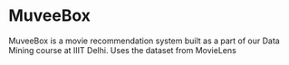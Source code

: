 MuveeBox
========

MuveeBox is a movie recommendation system built as a part of our Data Mining course at IIIT Delhi. Uses the dataset from MovieLens
